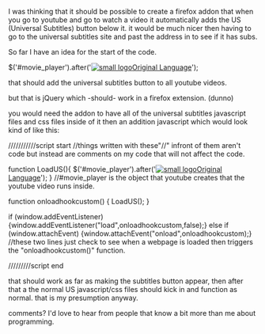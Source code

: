 I was thinking that it should be possible to create a firefox addon that when you go to youtube and go to watch a video it automatically adds the US (Universal Subtitles) button below it.  it would be much nicer then having to go to the universal subtitles site and past the address in to see if it has subs.

So far I have an idea for the start of the code. 

$('#movie_player').after('<a href="#" class="mirosubs-subtitleMeLink"><img src="http://s3.www.universalsubtitles.org/images/small_logo.png" alt="small logo"><span class="mirosubs-tabTextchoose">Original Language</span></a><a style="display: none;" href="#"><span class="mirosubs-tabTextfinish">NUDGE TEXT</span></a>');

that should add the universal subtitles button to all youtube videos.

but that is jQuery which -should- work in a firefox extension. (dunno)

you would need the addon to have all of the universal subtitles javascript files and css files inside of it then an addition javascript which would look kind of like this:

///////////script start
//things written with these"//" infront of them aren't code but instead are comments on my code that will not affect the code.

function LoadUS(){
  $('#movie_player').after('<a href="#" class="mirosubs-subtitleMeLink"><img src="http://s3.www.universalsubtitles.org/images/small_logo.png" alt="small logo"><span class="mirosubs-tabTextchoose">Original Language</span></a><a style="display: none;" href="#"><span class="mirosubs-tabTextfinish">NUDGE TEXT</span></a>');
}
//#movie_player is the object that youtube creates that the youtube video runs inside.

function onloadhookcustom() {
  LoadUS();
}


if (window.addEventListener){window.addEventListener("load",onloadhookcustom,false);}
else if (window.attachEvent) {window.attachEvent("onload",onloadhookcustom);}
//these two lines just check to see when a webpage is loaded then triggers the "onloadhookcustom()" function.

/////////script end

that should work as far as making the subtitles button appear, then after that a the normal US javascript/css files should kick in and function as normal.  that is my presumption anyway. 

comments? I'd love to hear from people that know a bit more than me about programming.